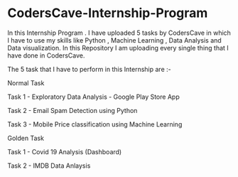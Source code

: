 # CodersCave-Internship-Program
In this Internship Program . I have uploaded 5 tasks by CodersCave in which I have to use my skills like Python , Machine Learning , Data Analysis and Data visualization. In this Repository I am uploading every single thing that I have done in CodersCave.

The 5 task that I have to perform in this Internship are :-

Normal Task

Task 1 - Exploratory Data Analysis - Google Play Store App

Task 2 - Email Spam Detection using Python

Task 3 - Mobile Price classification using Machine Learning

Golden Task

Task 1 - Covid 19 Analysis (Dashboard)

Task 2 - IMDB Data Anlaysis
